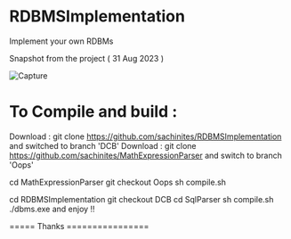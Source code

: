 # RDBMSImplementation
Implement your own RDBMs

Snapshot from the project ( 31 Aug 2023 )

![Capture](https://github.com/sachinites/RDBMSImplementation/assets/17794924/d052caa5-5734-41a7-b00a-c04f1243b821)

To Compile and build :
=====================

Download :  git clone https://github.com/sachinites/RDBMSImplementation and switched to branch 'DCB'
Download : git clone https://github.com/sachinites/MathExpressionParser and switch to branch 'Oops'

cd MathExpressionParser 
git checkout Oops
sh compile.sh

cd RDBMSImplementation
git checkout DCB
cd SqlParser
sh compile.sh
./dbms.exe    and enjoy !!


===== Thanks ================
